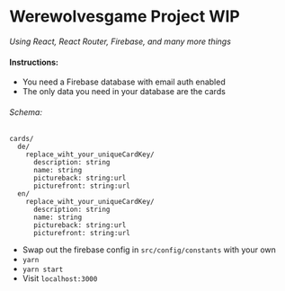 # Werewolvesgame Project WIP

*Using React, React Router, Firebase, and many more things*

#### Instructions:
* You need a Firebase database with email auth enabled
* The only data you need in your database are the cards

###### Schema:
 ```
 cards/
   de/
     replace_wiht_your_uniqueCardKey/
       description: string
       name: string
       pictureback: string:url
       picturefront: string:url
   en/
     replace_wiht_your_uniqueCardKey/
       description: string
       name: string
       pictureback: string:url
       picturefront: string:url
```
* Swap out the firebase config in ```src/config/constants``` with your own
* ```yarn```
* ```yarn start```
* Visit ```localhost:3000```

